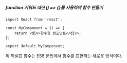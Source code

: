 ##### function 키워드 대신 () => {}를 사용하여 함수 만들기

```react
import React from 'react';

const MyComponent = () => {
    return <div>함수형 컴포넌트</div>;
};

export default MyComponent;
```

위 화살표 함수는 ES6 문법에서 함수를 표현하는 새로운 방식이다.<br>



​	